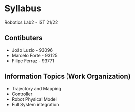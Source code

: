 # Syllabus
Robotics Lab2 - IST 21/22

## Contibuters
* João Luzio - 93096
* Marcelo Forte - 93125
* Filipe Ferraz - 93771

## Information Topics (Work Organization)
* Trajectory and Mapping
* Controller
* Robot Physical Model
* Full System integration

